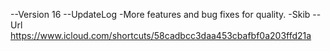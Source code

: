 --Version
16
--UpdateLog
-More features and bug fixes for quality.
-Skib
--Url
https://www.icloud.com/shortcuts/58cadbcc3daa453cbafbf0a203ffd21a
